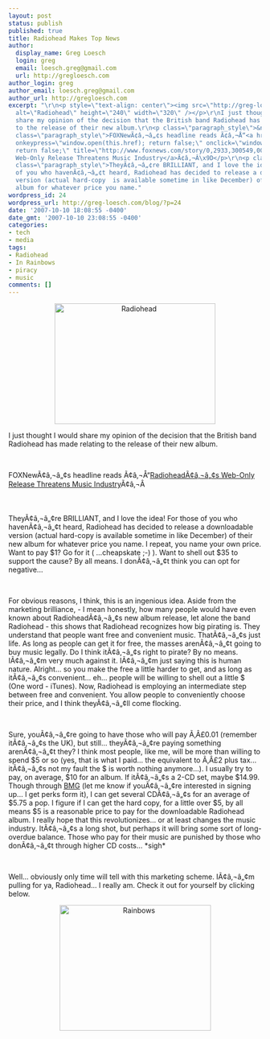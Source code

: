 ```yaml
---
layout: post
status: publish
published: true
title: Radiohead Makes Top News
author:
  display_name: Greg Loesch
  login: greg
  email: loesch.greg@gmail.com
  url: http://gregloesch.com
author_login: greg
author_email: loesch.greg@gmail.com
author_url: http://gregloesch.com
excerpt: "\r\n<p style=\"text-align: center\"><img src=\"http://greg-loesch.com/pics/3.top.jpg\"
  alt=\"Radiohead\" height=\"240\" width=\"320\" /></p>\r\nI just thought I would
  share my opinion of the decision that the British band Radiohead has made relating
  to the release of their new album.\r\n<p class=\"paragraph_style\">&nbsp;</p>\r\n<p
  class=\"paragraph_style\">FOXNewÃ¢â‚¬â„¢s headline reads Ã¢â‚¬Å“<a href=\"http://www.foxnews.com/story/0,2933,300549,00.html\"
  onkeypress=\"window.open(this.href); return false;\" onclick=\"window.open(this.href);
  return false;\" title=\"http://www.foxnews.com/story/0,2933,300549,00.html\" class=\"class1\">RadioheadÃ¢â‚¬â„¢s
  Web-Only Release Threatens Music Industry</a>Ã¢â‚¬Â\x9D</p>\r\n<p class=\"paragraph_style\">&nbsp;</p>\r\n<p
  class=\"paragraph_style\">TheyÃ¢â‚¬â„¢re BRILLIANT, and I love the idea! For those
  of you who havenÃ¢â‚¬â„¢t heard, Radiohead has decided to release a downloadable
  version (actual hard-copy  is available sometime in like December) of their new
  album for whatever price you name."
wordpress_id: 24
wordpress_url: http://greg-loesch.com/blog/?p=24
date: '2007-10-10 18:08:55 -0400'
date_gmt: '2007-10-10 23:08:55 -0400'
categories:
- tech
- media
tags:
- Radiohead
- In Rainbows
- piracy
- music
comments: []
---
```


<p style="text-align: center"><img src="http://greg-loesch.com/pics/3.top.jpg" alt="Radiohead" height="240" width="320" /></p>
<p>I just thought I would share my opinion of the decision that the British band Radiohead has made relating to the release of their new album.</p>
<p class="paragraph_style">&nbsp;</p>
<p class="paragraph_style">FOXNewÃ¢â‚¬â„¢s headline reads Ã¢â‚¬Å“<a href="http://www.foxnews.com/story/0,2933,300549,00.html" onkeypress="window.open(this.href); return false;" onclick="window.open(this.href); return false;" title="http://www.foxnews.com/story/0,2933,300549,00.html" class="class1">RadioheadÃ¢â‚¬â„¢s Web-Only Release Threatens Music Industry</a>Ã¢â‚¬Â</p>
<p class="paragraph_style">&nbsp;</p>
<p class="paragraph_style">TheyÃ¢â‚¬â„¢re BRILLIANT, and I love the idea! For those of you who havenÃ¢â‚¬â„¢t heard, Radiohead has decided to release a downloadable version (actual hard-copy  is available sometime in like December) of their new album for whatever price you name.<a id="more"></a><a id="more-24"></a> I repeat, <span class="style_1">you name your own price</span>. Want to pay $1? Go for it ( ...cheapskate ;-) ). Want to shell out $35 to support the cause? By all means. I donÃ¢â‚¬â„¢t think you can opt for negative...</p>
<p class="paragraph_style">&nbsp;</p>
<p class="paragraph_style">For obvious reasons, I think, this is an ingenious idea. Aside from the marketing brilliance, - I mean honestly, how many people would have even known about RadioheadÃ¢â‚¬â„¢s new album release, let alone the band Radiohead - this shows that Radiohead recognizes how big pirating is. They understand that people want free and <span class="style_2">convenient </span>music. ThatÃ¢â‚¬â„¢s just life. As long as people can get it for free, the masses arenÃ¢â‚¬â„¢t going to buy music legally. Do I think itÃ¢â‚¬â„¢s right to pirate? By no means. IÃ¢â‚¬â„¢m very much against it. IÃ¢â‚¬â„¢m just saying this is human nature. Alright... so you make the free a little harder to get, and as long as itÃ¢â‚¬â„¢s convenient... eh... people will be willing to shell out a little $ (One word - iTunes). Now, Radiohead is employing an intermediate step between free and convenient. You allow people to conveniently <span class="style_2">choose </span>their price, and I think theyÃ¢â‚¬â„¢ll come flocking.</p>
<p class="paragraph_style">&nbsp;</p>
<p class="paragraph_style">Sure, youÃ¢â‚¬â„¢re going to have those who will pay Ã‚Â£0.01 (remember itÃ¢â‚¬â„¢s the UK), but still... theyÃ¢â‚¬â„¢re paying <span class="style_2">something</span> arenÃ¢â‚¬â„¢t they? I think most people, like me, will be more than willing to spend $5 or so (yes, that is what I paid... the equivalent to Ã‚Â£2 plus tax... itÃ¢â‚¬â„¢s not my fault the $ is worth nothing anymore...). I usually try to pay, on average, $10 for an album. If itÃ¢â‚¬â„¢s a 2-CD set, maybe $14.99. Though through <a href="http://www.bmgmusic.com/index.jhtml;jsessionid=ZJE3AIPYQVA3UCTI0UZSFEY?_requestid=78166" onkeypress="window.open(this.href); return false;" onclick="window.open(this.href); return false;" title="http://www.bmgmusic.com/index.jhtml;jsessionid=ZJE3AIPYQVA3UCTI0UZSFEY?_requestid=78166" class="class2">BMG</a> (let me know if youÃ¢â‚¬â„¢re interested in signing up... I get perks form it), I can get several CDÃ¢â‚¬â„¢s for an average of $5.75 a pop. I figure if I can get the hard copy, for a little over $5, by all means $5 is a reasonable price to pay for the downloadable Radiohead album. I really hope that this revolutionizes... or at least changes the music industry. ItÃ¢â‚¬â„¢s a long shot, but perhaps it will bring some sort of long-overdue balance. Those who pay for their music are punished by those who donÃ¢â‚¬â„¢t through higher CD costs... *sigh*</p>
<p class="paragraph_style">&nbsp;</p>
<p style="padding-bottom: 0pt" class="paragraph_style">Well... obviously only time will tell with this marketing scheme. IÃ¢â‚¬â„¢m pulling for ya, Radiohead... I really am. Check it out for yourself by clicking below.</p>
<p style="padding-bottom: 0pt" class="paragraph_style"><a href="http://inrainbows.com" title="Rainbows - Radiohead"></a></p>
<p style="text-align: center"><a href="http://inrainbows.com" title="Rainbows - Radiohead"><img src="http://greg-loesch.com/pics/3.rainbows.png" alt="Rainbows" height="250" width="301" /></a></p>
